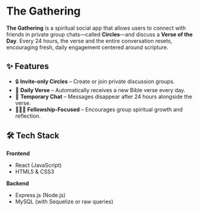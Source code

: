 # The Gathering

**The Gathering** is a spiritual social app that allows users to connect with friends in private group chats—called **Circles**—and discuss a **Verse of the Day**.
Every 24 hours, the verse and the entire conversation resets, encouraging fresh, daily engagement centered around scripture.

## ✨ Features

- 🔒 **Invite-only Circles** – Create or join private discussion groups.
- 📖 **Daily Verse** – Automatically receives a new Bible verse every day.
- 💬 **Temporary Chat** – Messages disappear after 24 hours alongside the verse.
- 🧑‍🤝‍🧑 **Fellowship-Focused** – Encourages group spiritual growth and reflection.

## 🛠️ Tech Stack

**Frontend**
- React (JavaScript)
- HTML5 & CSS3

**Backend**
- Express.js (Node.js)
- MySQL (with Sequelize or raw queries)

